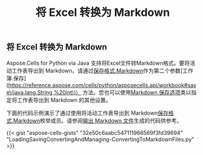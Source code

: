 ﻿---
title: 将 Excel 转换为 Markdown
type: docs
weight: 30
url: /zh/python-java/convert-excel-to-markdown/
---
## **将 Excel 转换为 Markdown**
Aspose.Cells for Python via Java 支持将Excel文件转Markdown格式。要将活动工作表导出到 Markdown，请通过[保存格式.Markdown](https://reference.aspose.com/cells/python/asposecells.api/saveformat#MARKDOWN)作为第二个参数[工作簿.保存](https://reference.aspose.com/cells/python/asposecells.api/workbook#save\(java.lang.String,%20int\)） 方法。您也可以使用[Markdown 保存选项](https://reference.aspose.com/cells/python/asposecells.api/MarkdownSaveOptions)类以指定将工作表导出到 Markdown 的其他设置。

下面的代码示例演示了通过使用将活动工作表导出到 Markdown[保存格式.Markdown](https://reference.aspose.com/cells/python/asposecells.api/saveformat#MARKDOWN)枚举成员。请参阅[输出 Markdown 文件](Book1.txt)生成的代码供参考。

{{< gist "aspose-cells-gists" "32e50c6aabc547111966569f3fd39694" "LoadingSavingConvertingAndManaging-ConvertingToMarkdownFiles.py" >}}
